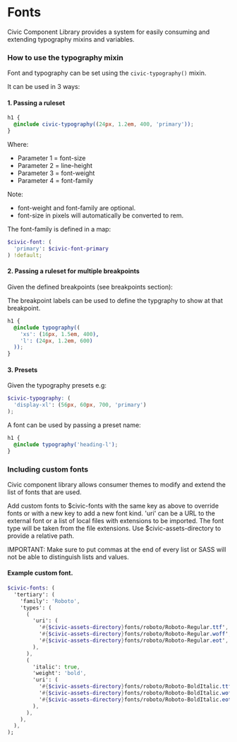 # Fonts

Civic Component Library provides a system for easily consuming and extending typography mixins and variables.

### How to use the typography mixin

Font and typography can be set using the `civic-typography()` mixin.

It can be used in 3 ways:

#### 1. Passing a ruleset

```scss
h1 {
  @include civic-typography((24px, 1.2em, 400, 'primary'));
}
```

Where:

* Parameter 1 = font-size
* Parameter 2 = line-height
* Parameter 3 = font-weight
* Parameter 4 = font-family

Note:

* font-weight and font-family are optional.
* font-size in pixels will automatically be converted to rem.

The font-family is defined in a map:

```scss
$civic-font: (
  'primary': $civic-font-primary
) !default;
```

#### 2. Passing a ruleset for multiple breakpoints

Given the defined breakpoints (see breakpoints section):

The breakpoint labels can be used to define the typgraphy to show at that
breakpoint.

```scss
h1 {
  @include typography((
    'xs': (16px, 1.5em, 400),
    'l': (24px, 1.2em, 600)
  ));
}
```

#### 3. Presets

Given the typography presets e.g:

```scss
$civic-typography: (
  'display-xl': (56px, 60px, 700, 'primary')
);
```

A font can be used by passing a preset name:

```scss
h1 {
  @include typography('heading-l');
}
```

### Including custom fonts

Civic component library allows consumer themes to modify and extend the list of fonts that are used.

Add custom fonts to $civic-fonts with the same key as above to override
fonts or with a new key to add a new font kind.
'uri' can be a URL to the external font or a list of local files with 
extensions to be imported. The font type will be taken from the file extensions.
Use $civic-assets-directory to provide a relative path.

IMPORTANT: Make sure to put commas at the end of every list or SASS will not
be able to distinguish lists and values.

#### Example custom font.
```sass
$civic-fonts: (
  'tertiary': (
    'family': 'Roboto',
    'types': (
      (
        'uri': (
          '#{$civic-assets-directory}fonts/roboto/Roboto-Regular.ttf',
          '#{$civic-assets-directory}fonts/roboto/Roboto-Regular.woff',
          '#{$civic-assets-directory}fonts/roboto/Roboto-Regular.eot',
        ),
      ),
      (
        'italic': true,
        'weight': 'bold',
        'uri': (
          '#{$civic-assets-directory}fonts/roboto/Roboto-BoldItalic.ttf',
          '#{$civic-assets-directory}fonts/roboto/Roboto-BoldItalic.woff',
          '#{$civic-assets-directory}fonts/roboto/Roboto-BoldItalic.eot',
        ),
      ),
    ),
  ),
);
```
